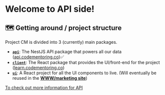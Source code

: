 <h1>Welcome to API side!</h1>

## 🗺 Getting around / project structure
Project CM is divided into 3 (currently) main packages.
- [**`api`**](packages/api/README.md): The NestJS API package that powers all our data ([api.codementoring.co](https://api.codementoring.co))✅
- [**`client`**](packages/client/README.md): The React package that provides the UI/front-end for the project ([learn.codementoring.co](https://learn.codementoring.co)) 
- [**`ui`**](packages/ui/README.md): A React project for all the UI components to live. (Will eventually be reused in the **[WWW/marketing site](https://github.com/code-mentoring/www)**)

[To check out more information for API](https://github.com/code-mentoring/learn/wiki/API)
